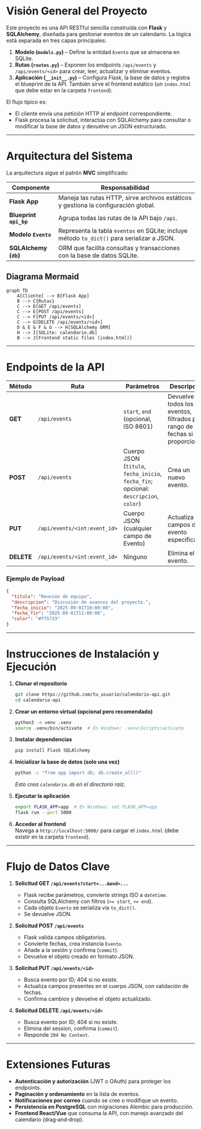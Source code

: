 # Visión General del Proyecto
Este proyecto es una API RESTful sencilla construida con **Flask** y **SQLAlchemy**, diseñada para gestionar eventos de un calendario. La lógica está separada en tres capas principales:

1. **Modelo (`models.py`)** – Define la entidad `Evento` que se almacena en SQLite.
2. **Rutas (`routes.py`)** – Exponen los endpoints `/api/events` y `/api/events/<id>` para crear, leer, actualizar y eliminar eventos.
3. **Aplicación (`__init__.py`)** – Configura Flask, la base de datos y registra el blueprint de la API. También sirve el frontend estático (un `index.html` que debe estar en la carpeta `frontend`).

El flujo típico es:
- El cliente envía una petición HTTP al endpoint correspondiente.
- Flask procesa la solicitud, interactúa con SQLAlchemy para consultar o modificar la base de datos y devuelve un JSON estructurado.

---

# Arquitectura del Sistema
La arquitectura sigue el patrón **MVC** simplificado:

| Componente | Responsabilidad |
|------------|-----------------|
| **Flask App** | Maneja las rutas HTTP, sirve archivos estáticos y gestiona la configuración global. |
| **Blueprint `api_bp`** | Agrupa todas las rutas de la API bajo `/api`. |
| **Modelo `Evento`** | Representa la tabla `eventos` en SQLite; incluye método `to_dict()` para serializar a JSON. |
| **SQLAlchemy (`db`)** | ORM que facilita consultas y transacciones con la base de datos SQLite. |

## Diagrama Mermaid
```mermaid
graph TD
    A[Cliente] --> B[Flask App]
    B --> C{Rutas}
    C --> D[GET /api/events]
    C --> E[POST /api/events]
    C --> F[PUT /api/events/<id>]
    C --> G[DELETE /api/events/<id>]
    D & E & F & G --> H[SQLAlchemy ORM]
    H --> I[SQLite: calendario.db]
    B --> J[Frontend static files (index.html)]
```

---

# Endpoints de la API
| Método | Ruta | Parámetros | Descripción | Respuesta |
|--------|------|------------|-------------|-----------|
| **GET** | `/api/events` | `start`, `end` (opcional, ISO 8601) | Devuelve todos los eventos, filtrados por rango de fechas si se proporcionan. | `200 OK` con lista JSON de eventos. |
| **POST** | `/api/events` | Cuerpo JSON (`titulo`, `fecha_inicio`, `fecha_fin`; opcional: `descripcion`, `color`) | Crea un nuevo evento. | `201 Created` con el objeto creado. |
| **PUT** | `/api/events/<int:event_id>` | Cuerpo JSON (cualquier campo de Evento) | Actualiza los campos del evento especificado. | `200 OK` con el objeto actualizado. |
| **DELETE** | `/api/events/<int:event_id>` | Ninguno | Elimina el evento. | `204 No Content`. |

### Ejemplo de Payload
```json
{
  "titulo": "Reunión de equipo",
  "descripcion": "Discusión de avances del proyecto.",
  "fecha_inicio": "2025-09-01T10:00:00",
  "fecha_fin": "2025-09-01T11:00:00",
  "color": "#ff5733"
}
```

---

# Instrucciones de Instalación y Ejecución
1. **Clonar el repositorio**  
   ```bash
   git clone https://github.com/tu_usuario/calendario-api.git
   cd calendario-api
   ```

2. **Crear un entorno virtual (opcional pero recomendado)**  
   ```bash
   python3 -m venv .venv
   source .venv/bin/activate  # En Windows: .venv\Scripts\activate
   ```

3. **Instalar dependencias**  
   ```bash
   pip install Flask SQLAlchemy
   ```

4. **Inicializar la base de datos (solo una vez)**  
   ```bash
   python -c "from app import db; db.create_all()"
   ```
   *Esto crea `calendario.db` en el directorio raíz.*

5. **Ejecutar la aplicación**  
   ```bash
   export FLASK_APP=app  # En Windows: set FLASK_APP=app
   flask run --port 5000
   ```

6. **Acceder al frontend**  
   Navega a `http://localhost:5000/` para cargar el `index.html` (debe existir en la carpeta `frontend`).  

---

# Flujo de Datos Clave
1. **Solicitud GET `/api/events?start=...&end=...`**  
   - Flask recibe parámetros, convierte strings ISO a `datetime`.
   - Consulta SQLAlchemy con filtros (`>= start`, `<= end`).
   - Cada objeto `Evento` se serializa vía `to_dict()`.
   - Se devuelve JSON.

2. **Solicitud POST `/api/events`**  
   - Flask valida campos obligatorios.
   - Convierte fechas, crea instancia `Evento`.
   - Añade a la sesión y confirma (`commit`).
   - Devuelve el objeto creado en formato JSON.

3. **Solicitud PUT `/api/events/<id>`**  
   - Busca evento por ID; 404 si no existe.
   - Actualiza campos presentes en el cuerpo JSON, con validación de fechas.
   - Confirma cambios y devuelve el objeto actualizado.

4. **Solicitud DELETE `/api/events/<id>`**  
   - Busca evento por ID; 404 si no existe.
   - Elimina del session, confirma (`commit`).
   - Responde `204 No Content`.

---

# Extensiones Futuras
- **Autenticación y autorización** (JWT o OAuth) para proteger los endpoints.
- **Paginación y ordenamiento** en la lista de eventos.
- **Notificaciones por correo** cuando se cree o modifique un evento.
- **Persistencia en PostgreSQL** con migraciones Alembic para producción.
- **Frontend React/Vue** que consuma la API, con manejo avanzado del calendario (drag‑and‑drop).